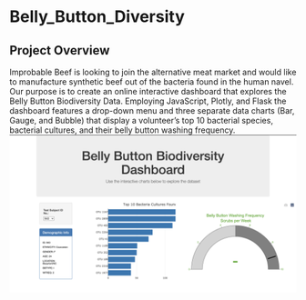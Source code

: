 # Belly_Button_Diversity

## Project Overview 

Improbable Beef is looking to join the alternative meat market and would like to manufacture synthetic beef out of the bacteria found in the human navel. Our purpose is to create an online interactive dashboard that explores the Belly Button Biodiversity Data. Employing JavaScript, Plotly, and Flask the dashboard features a drop-down menu and three separate data charts (Bar, Gauge, and Bubble) that display a volunteer’s top 10 bacterial species, bacterial cultures, and their belly button washing frequency. 
![overview:](./images/overview.png)
